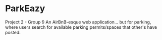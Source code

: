 # ParkEazy
Project 2 - Group 9
An AirBnB-esque web application... but for parking, where users search for available parking permits/spaces that other's have posted.
